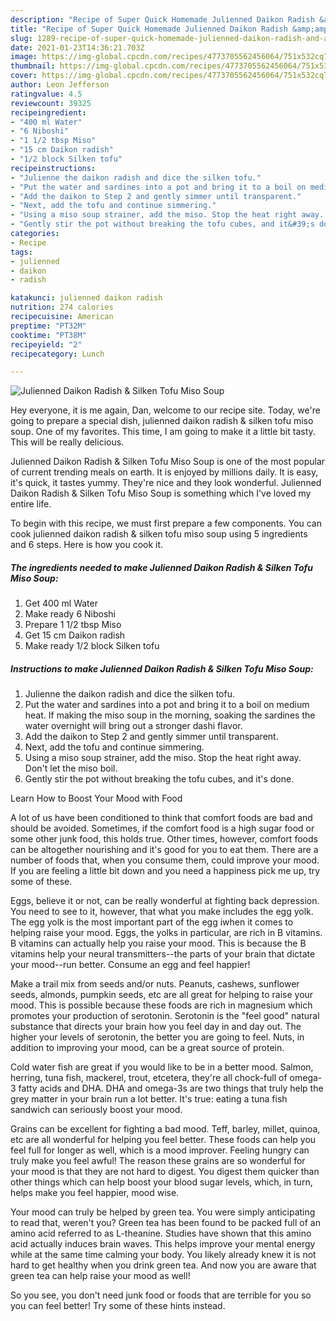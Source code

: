 ```yaml
---
description: "Recipe of Super Quick Homemade Julienned Daikon Radish &amp;amp; Silken Tofu Miso Soup"
title: "Recipe of Super Quick Homemade Julienned Daikon Radish &amp;amp; Silken Tofu Miso Soup"
slug: 1289-recipe-of-super-quick-homemade-julienned-daikon-radish-and-amp-silken-tofu-miso-soup
date: 2021-01-23T14:36:21.703Z
image: https://img-global.cpcdn.com/recipes/4773705562456064/751x532cq70/julienned-daikon-radish-silken-tofu-miso-soup-recipe-main-photo.jpg
thumbnail: https://img-global.cpcdn.com/recipes/4773705562456064/751x532cq70/julienned-daikon-radish-silken-tofu-miso-soup-recipe-main-photo.jpg
cover: https://img-global.cpcdn.com/recipes/4773705562456064/751x532cq70/julienned-daikon-radish-silken-tofu-miso-soup-recipe-main-photo.jpg
author: Leon Jefferson
ratingvalue: 4.5
reviewcount: 39325
recipeingredient:
- "400 ml Water"
- "6 Niboshi"
- "1 1/2 tbsp Miso"
- "15 cm Daikon radish"
- "1/2 block Silken tofu"
recipeinstructions:
- "Julienne the daikon radish and dice the silken tofu."
- "Put the water and sardines into a pot and bring it to a boil on medium heat. If making the miso soup in the morning, soaking the sardines the water overnight will bring out a stronger dashi flavor."
- "Add the daikon to Step 2 and gently simmer until transparent."
- "Next, add the tofu and continue simmering."
- "Using a miso soup strainer, add the miso. Stop the heat right away. Don&#39;t let the miso boil."
- "Gently stir the pot without breaking the tofu cubes, and it&#39;s done."
categories:
- Recipe
tags:
- julienned
- daikon
- radish

katakunci: julienned daikon radish 
nutrition: 274 calories
recipecuisine: American
preptime: "PT32M"
cooktime: "PT38M"
recipeyield: "2"
recipecategory: Lunch

---
```



![Julienned Daikon Radish &amp; Silken Tofu Miso Soup](https://img-global.cpcdn.com/recipes/4773705562456064/751x532cq70/julienned-daikon-radish-silken-tofu-miso-soup-recipe-main-photo.jpg)

Hey everyone, it is me again, Dan, welcome to our recipe site. Today, we're going to prepare a special dish, julienned daikon radish &amp; silken tofu miso soup. One of my favorites. This time, I am going to make it a little bit tasty. This will be really delicious.



Julienned Daikon Radish &amp; Silken Tofu Miso Soup is one of the most popular of current trending meals on earth. It is enjoyed by millions daily. It is easy, it's quick, it tastes yummy. They're nice and they look wonderful. Julienned Daikon Radish &amp; Silken Tofu Miso Soup is something which I've loved my entire life.


To begin with this recipe, we must first prepare a few components. You can cook julienned daikon radish &amp; silken tofu miso soup using 5 ingredients and 6 steps. Here is how you cook it.

<!--inarticleads1-->

##### The ingredients needed to make Julienned Daikon Radish &amp; Silken Tofu Miso Soup:

1. Get 400 ml Water
1. Make ready 6 Niboshi
1. Prepare 1 1/2 tbsp Miso
1. Get 15 cm Daikon radish
1. Make ready 1/2 block Silken tofu




<!--inarticleads2-->

##### Instructions to make Julienned Daikon Radish &amp; Silken Tofu Miso Soup:

1. Julienne the daikon radish and dice the silken tofu.
1. Put the water and sardines into a pot and bring it to a boil on medium heat. If making the miso soup in the morning, soaking the sardines the water overnight will bring out a stronger dashi flavor.
1. Add the daikon to Step 2 and gently simmer until transparent.
1. Next, add the tofu and continue simmering.
1. Using a miso soup strainer, add the miso. Stop the heat right away. Don&#39;t let the miso boil.
1. Gently stir the pot without breaking the tofu cubes, and it&#39;s done.




Learn How to Boost Your Mood with Food


A lot of us have been conditioned to think that comfort foods are bad and should be avoided. Sometimes, if the comfort food is a high sugar food or some other junk food, this holds true. Other times, however, comfort foods can be altogether nourishing and it's good for you to eat them. There are a number of foods that, when you consume them, could improve your mood. If you are feeling a little bit down and you need a happiness pick me up, try some of these.

Eggs, believe it or not, can be really wonderful at fighting back depression. You need to see to it, however, that what you make includes the egg yolk. The egg yolk is the most important part of the egg iwhen it comes to helping raise your mood. Eggs, the yolks in particular, are rich in B vitamins. B vitamins can actually help you raise your mood. This is because the B vitamins help your neural transmitters--the parts of your brain that dictate your mood--run better. Consume an egg and feel happier!

Make a trail mix from seeds and/or nuts. Peanuts, cashews, sunflower seeds, almonds, pumpkin seeds, etc are all great for helping to raise your mood. This is possible because these foods are rich in magnesium which promotes your production of serotonin. Serotonin is the "feel good" natural substance that directs your brain how you feel day in and day out. The higher your levels of serotonin, the better you are going to feel. Nuts, in addition to improving your mood, can be a great source of protein.

Cold water fish are great if you would like to be in a better mood. Salmon, herring, tuna fish, mackerel, trout, etcetera, they're all chock-full of omega-3 fatty acids and DHA. DHA and omega-3s are two things that truly help the grey matter in your brain run a lot better. It's true: eating a tuna fish sandwich can seriously boost your mood. 

Grains can be excellent for fighting a bad mood. Teff, barley, millet, quinoa, etc are all wonderful for helping you feel better. These foods can help you feel full for longer as well, which is a mood improver. Feeling hungry can truly make you feel awful! The reason these grains are so wonderful for your mood is that they are not hard to digest. You digest them quicker than other things which can help boost your blood sugar levels, which, in turn, helps make you feel happier, mood wise.

Your mood can truly be helped by green tea. You were simply anticipating to read that, weren't you? Green tea has been found to be packed full of an amino acid referred to as L-theanine. Studies have shown that this amino acid actually induces brain waves. This helps improve your mental energy while at the same time calming your body. You likely already knew it is not hard to get healthy when you drink green tea. And now you are aware that green tea can help raise your mood as well!

So you see, you don't need junk food or foods that are terrible for you so you can feel better! Try  some  of  these  hints  instead.

